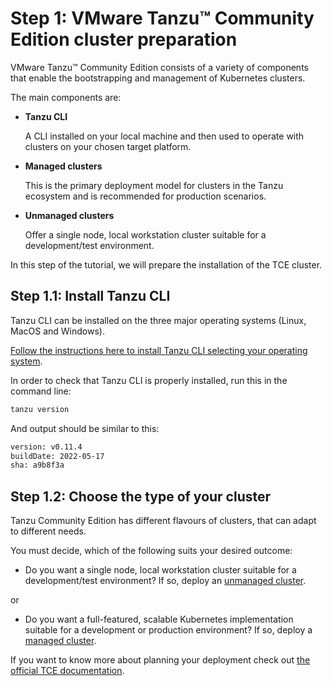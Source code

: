 # Step 1: VMware Tanzu™ Community Edition cluster preparation

VMware Tanzu™ Community Edition consists of a variety of components that enable the bootstrapping and management of Kubernetes clusters.

The main components are:

- **Tanzu CLI**

    A CLI installed on your local machine and then used to operate with clusters on your chosen target platform.

- **Managed clusters**

    This is the primary deployment model for clusters in the Tanzu ecosystem and is recommended for production scenarios.

- **Unmanaged clusters**

    Offer a single node, local workstation cluster suitable for a development/test environment.

In this step of the tutorial, we will prepare the installation of the TCE cluster.

## Step 1.1: Install Tanzu CLI

Tanzu CLI can be installed on the three major operating systems (Linux, MacOS and Windows).

[Follow the instructions here to install Tanzu CLI selecting your operating system](https://tanzucommunityedition.io/docs/v0.12/cli-installation/).

In order to check that Tanzu CLI is properly installed, run this in the command line:

```bash
tanzu version
```

And output should be similar to this:

```bash
version: v0.11.4
buildDate: 2022-05-17
sha: a9b8f3a
```

## Step 1.2: Choose the type of your cluster

Tanzu Community Edition has different flavours of clusters, that can adapt to different needs.

You must decide, which of the following suits your desired outcome:

- Do you want a single node, local workstation cluster suitable for a development/test environment? If so, deploy an [unmanaged cluster](./02-TCE-unmanaged-cluster.md).

or

- Do you want a full-featured, scalable Kubernetes implementation suitable for a development or production environment? If so, deploy a [managed cluster](./02-TCE-managed-cluster.md).

If you want to know more about planning your deployment check out [the official TCE documentation](https://tanzucommunityedition.io/docs/v0.12/planning/).
